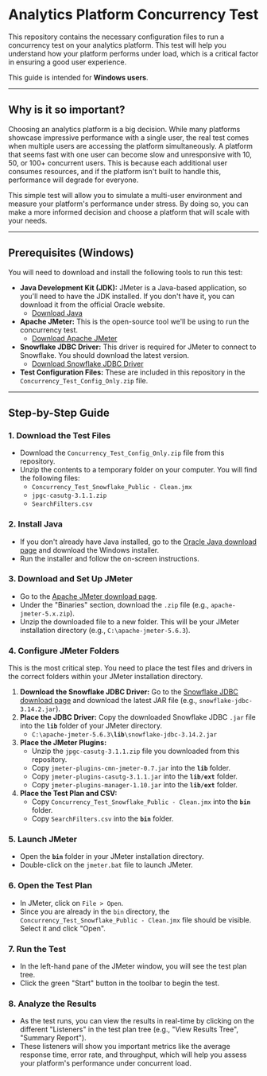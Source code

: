 # Analytics Platform Concurrency Test

This repository contains the necessary configuration files to run a concurrency test on your analytics platform. This test will help you understand how your platform performs under load, which is a critical factor in ensuring a good user experience.

This guide is intended for **Windows users**.

---

## Why is it so important?

Choosing an analytics platform is a big decision. While many platforms showcase impressive performance with a single user, the real test comes when multiple users are accessing the platform simultaneously. A platform that seems fast with one user can become slow and unresponsive with 10, 50, or 100+ concurrent users. This is because each additional user consumes resources, and if the platform isn't built to handle this, performance will degrade for everyone.

This simple test will allow you to simulate a multi-user environment and measure your platform's performance under stress. By doing so, you can make a more informed decision and choose a platform that will scale with your needs.

---

## Prerequisites (Windows)

You will need to download and install the following tools to run this test:

* **Java Development Kit (JDK):** JMeter is a Java-based application, so you'll need to have the JDK installed. If you don't have it, you can download it from the official Oracle website.
    * [Download Java](https://www.oracle.com/java/technologies/downloads/)
* **Apache JMeter:** This is the open-source tool we'll be using to run the concurrency test.
    * [Download Apache JMeter](https://jmeter.apache.org/download_jmeter.cgi)
* **Snowflake JDBC Driver:** This driver is required for JMeter to connect to Snowflake. You should download the latest version.
    * [Download Snowflake JDBC Driver](https://developers.snowflake.com/drivers/)
* **Test Configuration Files:** These are included in this repository in the `Concurrency_Test_Config_Only.zip` file.

---

## Step-by-Step Guide

### 1. Download the Test Files

* Download the `Concurrency_Test_Config_Only.zip` file from this repository.
* Unzip the contents to a temporary folder on your computer. You will find the following files:
    * `Concurrency_Test_Snowflake_Public - Clean.jmx`
    * `jpgc-casutg-3.1.1.zip`
    * `SearchFilters.csv`

### 2. Install Java

* If you don't already have Java installed, go to the [Oracle Java download page](https://www.oracle.com/java/technologies/downloads/) and download the Windows installer.
* Run the installer and follow the on-screen instructions.

### 3. Download and Set Up JMeter

* Go to the [Apache JMeter download page](https://jmeter.apache.org/download_jmeter.cgi).
* Under the "Binaries" section, download the `.zip` file (e.g., `apache-jmeter-5.x.zip`).
* Unzip the downloaded file to a new folder. This will be your JMeter installation directory (e.g., `C:\apache-jmeter-5.6.3`).

### 4. Configure JMeter Folders

This is the most critical step. You need to place the test files and drivers in the correct folders within your JMeter installation directory.

1.  **Download the Snowflake JDBC Driver:** Go to the [Snowflake JDBC download page](https://developers.snowflake.com/drivers/) and download the latest JAR file (e.g., `snowflake-jdbc-3.14.2.jar`).
2.  **Place the JDBC Driver:** Copy the downloaded Snowflake JDBC `.jar` file into the **`lib`** folder of your JMeter directory.
    * `C:\apache-jmeter-5.6.3\`**`lib`**`\snowflake-jdbc-3.14.2.jar`
3.  **Place the JMeter Plugins:**
    * Unzip the `jpgc-casutg-3.1.1.zip` file you downloaded from this repository.
    * Copy `jmeter-plugins-cmn-jmeter-0.7.jar` into the **`lib`** folder.
    * Copy `jmeter-plugins-casutg-3.1.1.jar` into the **`lib/ext`** folder.
    * Copy `jmeter-plugins-manager-1.10.jar` into the **`lib/ext`** folder.
4.  **Place the Test Plan and CSV:**
    * Copy `Concurrency_Test_Snowflake_Public - Clean.jmx` into the **`bin`** folder.
    * Copy `SearchFilters.csv` into the **`bin`** folder.

### 5. Launch JMeter

* Open the **`bin`** folder in your JMeter installation directory.
* Double-click on the `jmeter.bat` file to launch JMeter.

### 6. Open the Test Plan

* In JMeter, click on `File > Open`.
* Since you are already in the `bin` directory, the `Concurrency_Test_Snowflake_Public - Clean.jmx` file should be visible. Select it and click "Open".

### 7. Run the Test

* In the left-hand pane of the JMeter window, you will see the test plan tree.
* Click the green "Start" button in the toolbar to begin the test.

### 8. Analyze the Results

* As the test runs, you can view the results in real-time by clicking on the different "Listeners" in the test plan tree (e.g., "View Results Tree", "Summary Report").
* These listeners will show you important metrics like the average response time, error rate, and throughput, which will help you assess your platform's performance under concurrent load.
